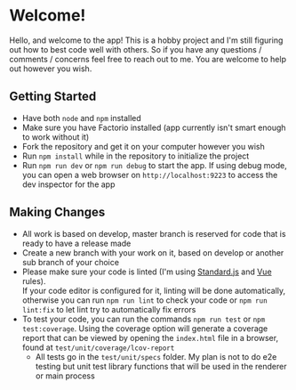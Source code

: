 # Welcome!

Hello, and welcome to the app! This is a hobby project and I'm still figuring out how to best code well with others. So if you have any questions / comments / concerns feel free to reach out to me. You are welcome to help out however you wish.

## Getting Started
- Have both `node` and `npm` installed
- Make sure you have Factorio installed (app currently isn't smart enough to work without it)
- Fork the repository and get it on your computer however you wish
- Run `npm install` while in the repository to initialize the project
- Run `npm run dev` or `npm run debug` to start the app. If using debug mode, you can open a web browser on `http://localhost:9223` to access the dev inspector for the app

## Making Changes
- All work is based on develop, master branch is reserved for code that is ready to have a release made
- Create a new branch with your work on it, based on develop or another sub branch of your choice
- Please make sure your code is linted (I'm using [Standard.js](https://standardjs.com/) and [Vue](https://vuejs.github.io/eslint-plugin-vue/) rules).  
If your code editor is configured for it, linting will be done automatically, otherwise you can run `npm run lint` to check your code or `npm run lint:fix` to let lint try to automatically fix errors
- To test your code, you can run the commands `npm run test` or `npm test:coverage`. Using the coverage option will generate a coverage report that can be viewed by opening the `index.html` file in a browser, found at `test/unit/coverage/lcov-report`
  - All tests go in the `test/unit/specs` folder. My plan is not to do e2e testing but unit test library functions that will be used in the renderer or main process